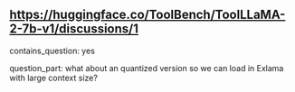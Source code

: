 ## https://huggingface.co/ToolBench/ToolLLaMA-2-7b-v1/discussions/1

contains_question: yes

question_part: what about an quantized version so we can load in Exlama with large context size?